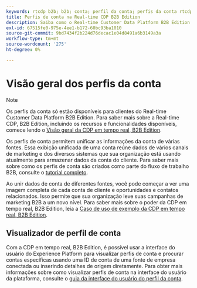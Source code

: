 ```yaml
---
keywords: rtcdp b2b; b2b; conta; perfil da conta; perfis da conta rtcdp; plataforma de dados do cliente em tempo real;
title: Perfis de conta na Real-time CDP B2B Edition
description: Saiba como o Real-time Customer Data Platform B2B Edition permite unificar informações de conta de várias fontes usando perfis de conta.
exl-id: 67515fe0-975e-4ee1-b172-60bc93ba1010
source-git-commit: 9bd7434f2b224d76decac1e04d8491a6b3149a3a
workflow-type: tm+mt
source-wordcount: '275'
ht-degree: 0%

---
```


# Visão geral dos perfis da conta

>[!NOTE]
>
>Os perfis da conta só estão disponíveis para clientes do Real-time Customer Data Platform B2B Edition. Para saber mais sobre a Real-time CDP, B2B Edition, incluindo os recursos e funcionalidades disponíveis, comece lendo o [Visão geral da CDP em tempo real, B2B Edition](../b2b-overview.md).

Os perfis de conta permitem unificar as informações da conta de várias fontes. Essa exibição unificada de uma conta reúne dados de vários canais de marketing e dos diversos sistemas que sua organização está usando atualmente para armazenar dados da conta do cliente. Para saber mais sobre como os perfis de conta são criados como parte do fluxo de trabalho B2B, consulte o [tutorial completo](../b2b-tutorial.md).

Ao unir dados de conta de diferentes fontes, você pode começar a ver uma imagem completa de cada conta de cliente e oportunidades e contatos relacionados. Isso permite que sua organização leve suas campanhas de marketing B2B a um novo nível. Para saber mais sobre o poder da CDP em tempo real, B2B Edition, leia a [Caso de uso de exemplo da CDP em tempo real, B2B Edition](../b2b-use-case.md).

## Visualizador de perfil de conta

Com a CDP em tempo real, B2B Edition, é possível usar a interface do usuário do Experience Platform para visualizar perfis de conta e procurar contas específicas usando uma ID de conta de uma fonte de empresa conectada ou inserindo detalhes de origem diretamente. Para obter mais informações sobre como visualizar perfis de conta na interface do usuário da plataforma, consulte o [guia da interface do usuário do perfil da conta](account-profile-ui-guide.md).
